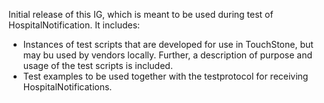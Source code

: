 Initial release of this IG, which is meant to be used during test of HospitalNotification. It includes:
* Instances of test scripts that are developed for use in TouchStone, but may bu used by vendors locally. Further, a description of purpose and usage of the test scripts is included.
* Test examples to be used together with the testprotocol for receiving HospitalNotifications.